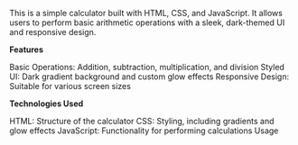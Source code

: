 This is a simple calculator built with HTML, CSS, and JavaScript. It allows users to perform basic arithmetic operations with a sleek, dark-themed UI and responsive design.

**Features**

Basic Operations: Addition, subtraction, multiplication, and division
Styled UI: Dark gradient background and custom glow effects
Responsive Design: Suitable for various screen sizes

**Technologies Used**

HTML: Structure of the calculator
CSS: Styling, including gradients and glow effects
JavaScript: Functionality for performing calculations
Usage

